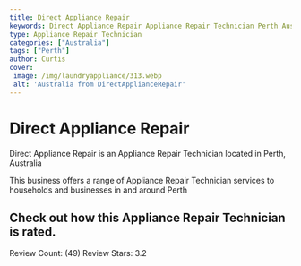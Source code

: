 ```yaml
---
title: Direct Appliance Repair
keywords: Direct Appliance Repair Appliance Repair Technician Perth Australia 
type: Appliance Repair Technician 
categories: ["Australia"]
tags: ["Perth"]
author: Curtis
cover:
 image: /img/laundryappliance/313.webp
 alt: 'Australia from DirectApplianceRepair'
---
```


# Direct Appliance Repair
Direct Appliance Repair is an Appliance Repair Technician located in Perth, Australia

This business offers a range of Appliance Repair Technician services to households and businesses in and around Perth

## Check out how this Appliance Repair Technician is rated.
Review Count: (49)
Review Stars: 3.2
